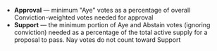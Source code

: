  - **Approval** — minimum "Aye" votes as a percentage of overall Conviction-weighted votes needed for approval
 - **Support** — the minimum portion of Aye and Abstain votes (ignoring conviction) needed as a percentage of the total active supply for a proposal to pass. Nay votes do not count toward Support